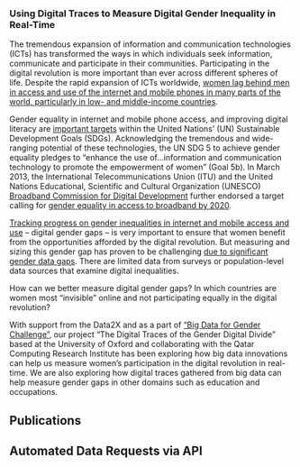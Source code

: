 ### Using Digital Traces to Measure Digital Gender Inequality in Real-Time
The tremendous expansion of information and communication technologies (ICTs) has transformed the ways in which 
individuals seek information, communicate and participate in their communities. Participating in the digital revolution 
is more important than ever across different spheres of life. Despite the rapid expansion of ICTs worldwide, 
[women lag behind men in access and use of the internet and mobile phones in many parts of the world, particularly in 
low- and middle-income countries](https://www.itu.int/en/ITU-D/Statistics/Documents/facts/ICTFactsFigures2017.pdf).

Gender equality in internet and mobile phone access, and improving digital literacy are 
[important targets](https://sustainabledevelopment.un.org/content/documents/10789Chapter3_GSDR2016.pdf) 
within the United Nations’ (UN) Sustainable Development Goals (SDGs). Acknowledging the tremendous and wide-ranging 
potential of these technologies, the UN SDG 5 to achieve gender equality pledges to “enhance the use of…information and 
communication technology to promote the empowerment of women” (Goal 5b). In March 2013, the International 
Telecommunications Union (ITU) and the United Nations Educational, Scientific and Cultural Organization (UNESCO) 
[Broadband Commission for Digital Development](https://www.broadbandcommission.org/Pages/default.aspx) further endorsed 
a target calling for [gender equality in access to broadband by 2020](https://es.unesco.org/node/83355).

[Tracking progress on gender inequalities in internet and mobile access and use](https://broadbandcommission.org/Documents/publications/DigitalGenderDivideProgressReport2018.pdf) 
– digital gender gaps – is very important to ensure that women benefit from the opportunities afforded by the digital 
revolution. But measuring and sizing this gender gap has proven to be challenging 
[due to significant gender data gaps](https://www.data2x.org/what-is-gender-data/gender-data-gaps/). There are limited 
data from surveys or population-level data sources that examine digital inequalities.

How can we better measure digital gender gaps? In which countries are women most “invisible” online and not 
participating equally in the digital revolution?

With support from the Data2X and as a part of [“Big Data for Gender Challenge”](https://www.data2x.org/big-data-challenge-awards/#digital), 
our project “The Digital Traces of the Gender Digital Divide” based at the University of Oxford and collaborating with 
the Qatar Computing Research Institute has been exploring how big data innovations can help us measure women’s 
participation in the digital revolution in real-time. We are also exploring how digital traces gathered from big data 
can help measure gender gaps in other domains such as education and occupations.

## Publications

## Automated Data Requests via API